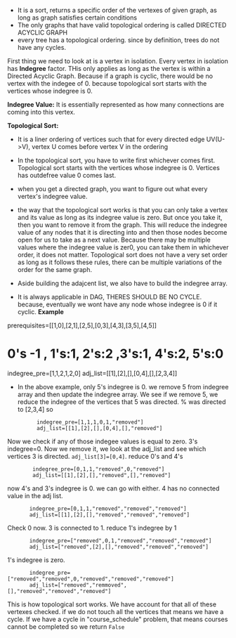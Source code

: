 - It is a sort, returns a specific order of the vertexes of given graph, as long as graph satisfies certain conditions
- The only graphs that have valid topological ordering is called DIRECTED ACYCLIC GRAPH
- every tree has a topological ordering. since by definition, trees do not have any cycles. 

First thing we need to look at is a vertex in isolation. Every vertex in isolation has **Indegree** factor. THis only
applies as long as the vertex is within a Directed Acyclic Graph. Because if a graph is cyclic, there would be no vertex with the indegee of 0. because topological sort 
starts with the vertices whose indegree is 0. 


**Indegree Value:** It is essentially represented as how many connections are coming into this vertex. 

**Topological Sort:**
- It is a liner ordering of vertices such that for every directed edge UV(U->V), vertex U comes before vertex V in the ordering
- In the topological sort, you have to write first whichever comes first. Topological sort starts with the vertices 
whose indegree is 0. Vertices has outdefree value 0 comes last. 
- when you get a directed graph, you want to figure out what every vertex's indegree value. 
- the way that the topological sort works is that you can only take a vertex and its value as long as its indegree value is zero.
But once you take it, then you want to remove it from the graph. 
   This will reduce the indegree value of any nodes that it is directing into and then those nodes become open for us
to take as a next value. Because there may be multiple values where the indegree value is zer0, you can take them in whichever
order, it does not matter. Topological sort does not have a very set order as long as it follows these rules, there can be
multiple variations of the order for the same graph. 

- Aside building the adajcent list, we also have to build the indegree array. 
 
- It is always applicable in DAG, THERES SHOULD BE NO CYCLE. because, eventually we wont have any node whose indegree is 0 if it cyclic.
**Example**

prerequisites=[[1,0],[2,1],[2,5],[0,3],[4,3],[3,5],[4,5]]
# 0's -1 , 1's:1, 2's:2 ,3's:1, 4's:2, 5's:0
indegree_pre=[1,1,2,1,2,0]
adj_list=[[1],[2],[],[0,4],[],[2,3,4]]

- In the above example, only 5's indegree is 0. we remove 5 from indegree array and then update the indegree array.
We see if we remove 5, we reduce the indegree of the vertices that 5 was directed. % was directed to [2,3,4] so 
     
            indegree_pre=[1,1,1,0,1,"removed"]
            adj_list=[[1],[2],[],[0,4],[],"removed"]

Now we check if any of those indegee values is equal to zero. 3's indegree=0. Now we remove it, we look at the adj_list 
and see which vertices 3 is directed. `adj_list[3]=[0,4]`. reduce 0's and 4's 

            indegree_pre=[0,1,1,"removed",0,"removed"] 
            adj_list=[[1],[2],[],"removed",[],"removed"]

now 4's and 3's indegree is 0. we can go with either. 4 has no connected value in the adj list. 

           indegree_pre=[0,1,1,"removed","removed","removed"] 
           adj_list=[[1],[2],[],"removed","removed","removed"]

Check 0 now. 3 is connected to 1. reduce 1's indegree by 1
        
           indegree_pre=["removed",0,1,"removed","removed","removed"] 
           adj_list=["removed",[2],[],"removed","removed","removed"]

1's indegree is zero.

           indegree_pre=["removed","removed",0,"removed","removed","removed"] 
           adj_list=["removed","remmoved",[],"removed","removed","removed"]

This is how topological sort works. We have account for that all of these vertexes checked. if we do not touch
all the vertices that means we have a cycle. If we have a cycle in "course_schedule" problem, that means
courses cannot be completed so we return `False`